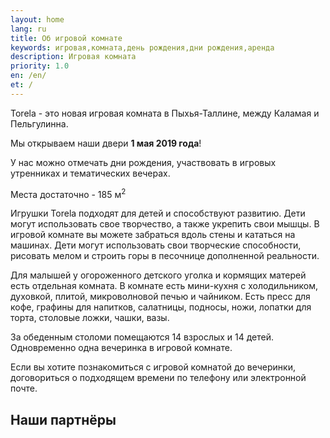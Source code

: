 ```yaml
---
layout: home
lang: ru
title: Об игровой комнате
keywords: игровая,комната,день рождения,дни рождения,аренда
description: Игровая комната
priority: 1.0
en: /en/
et: /
---
```


Torela - это новая игровая комната в Пыхья-Таллине, между Каламая и Пельгулинна.

Мы открываем наши двери **1 мая 2019 года**!

У нас можно отмечать дни рождения, участвовать в игровых утренниках и тематических вечерах.
 
Места достаточно - 185 м<sup>2</sup>

Игрушки Torela подходят для детей и способствуют развитию. Дети могут использовать свое творчество, а также укрепить свои мышцы. В игровой комнате вы можете забраться вдоль стены и кататься на машинах. Дети могут использовать свои творческие способности, рисовать мелом и строить горы в песочнице дополненной реальности.

Для малышей у огороженного детского уголка и кормящих матерей есть отдельная комната. 
В комнате есть мини-кухня с холодильником, духовкой, плитой, микроволновой печью и чайником. 
Есть пресс для кофе, графины для напитков, салатницы, подносы, ножи, лопатки для торта, столовые ложки, чашки, вазы.

За обеденным столоми помещаются 14 взрослых и 14 детей. Одновременно одна вечеринка в игровой комнате.

Если вы хотите познакомиться с игровой комнатой до вечеринки, договориться о подходящем времени по телефону или электронной почте.

## Наши партнёры
